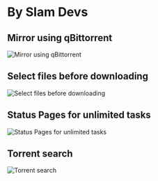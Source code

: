 # By Slam Devs
## Mirror using qBittorrent
![Mirror using qBittorrent](https://telegra.ph/file/c45f0450471c96ad5cd53.jpg)
## Select files before downloading
![Select files before downloading](https://telegra.ph/file/78dea2c82c8caf815f24f.jpg)
## Status Pages for unlimited tasks
![Status Pages for unlimited tasks](https://telegra.ph/file/79610c5c8ab865b379451.jpg)
## Torrent search
![Torrent search](https://telegra.ph/file/5a97242b8be0868c6b407.jpg)